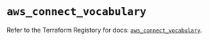 # `aws_connect_vocabulary`

Refer to the Terraform Registory for docs: [`aws_connect_vocabulary`](https://registry.terraform.io/providers/hashicorp/aws/5.13.0/docs/resources/connect_vocabulary).
